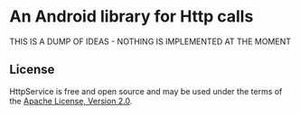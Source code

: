 An Android library for Http calls
=================================


THIS IS A DUMP OF IDEAS - NOTHING IS IMPLEMENTED AT THE MOMENT


## License

HttpService is free and open source and may be used under the terms of the [Apache License, Version 2.0](http://www.apache.org/licenses/LICENSE-2.0).
